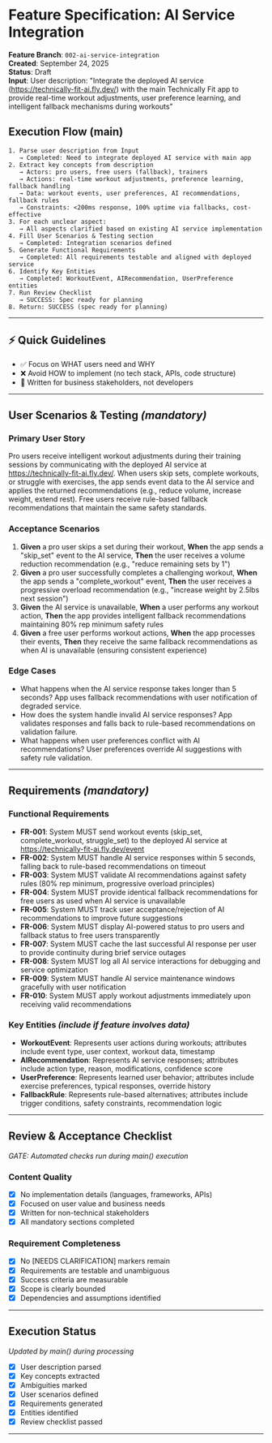 # Feature Specification: AI Service Integration

**Feature Branch**: `002-ai-service-integration`  
**Created**: September 24, 2025  
**Status**: Draft  
**Input**: User description: "Integrate the deployed AI service (https://technically-fit-ai.fly.dev/) with the main Technically Fit app to provide real-time workout adjustments, user preference learning, and intelligent fallback mechanisms during workouts"

## Execution Flow (main)
```
1. Parse user description from Input
   → Completed: Need to integrate deployed AI service with main app
2. Extract key concepts from description
   → Actors: pro users, free users (fallback), trainers
   → Actions: real-time workout adjustments, preference learning, fallback handling
   → Data: workout events, user preferences, AI recommendations, fallback rules
   → Constraints: <200ms response, 100% uptime via fallbacks, cost-effective
3. For each unclear aspect:
   → All aspects clarified based on existing AI service implementation
4. Fill User Scenarios & Testing section
   → Completed: Integration scenarios defined
5. Generate Functional Requirements
   → Completed: All requirements testable and aligned with deployed service
6. Identify Key Entities
   → Completed: WorkoutEvent, AIRecommendation, UserPreference entities
7. Run Review Checklist
   → SUCCESS: Spec ready for planning
8. Return: SUCCESS (spec ready for planning)
```

---

## ⚡ Quick Guidelines
- ✅ Focus on WHAT users need and WHY
- ❌ Avoid HOW to implement (no tech stack, APIs, code structure)
- 👥 Written for business stakeholders, not developers

---

## User Scenarios & Testing *(mandatory)*

### Primary User Story
Pro users receive intelligent workout adjustments during their training sessions by communicating with the deployed AI service at https://technically-fit-ai.fly.dev/. When users skip sets, complete workouts, or struggle with exercises, the app sends event data to the AI service and applies the returned recommendations (e.g., reduce volume, increase weight, extend rest). Free users receive rule-based fallback recommendations that maintain the same safety standards.

### Acceptance Scenarios
1. **Given** a pro user skips a set during their workout, **When** the app sends a "skip_set" event to the AI service, **Then** the user receives a volume reduction recommendation (e.g., "reduce remaining sets by 1")
2. **Given** a pro user successfully completes a challenging workout, **When** the app sends a "complete_workout" event, **Then** the user receives a progressive overload recommendation (e.g., "increase weight by 2.5lbs next session")
3. **Given** the AI service is unavailable, **When** a user performs any workout action, **Then** the app provides intelligent fallback recommendations maintaining 80% rep minimum safety rules
4. **Given** a free user performs workout actions, **When** the app processes their events, **Then** they receive the same fallback recommendations as when AI is unavailable (ensuring consistent experience)

### Edge Cases
- What happens when the AI service response takes longer than 5 seconds? App uses fallback recommendations with user notification of degraded service.
- How does the system handle invalid AI service responses? App validates responses and falls back to rule-based recommendations on validation failure.
- What happens when user preferences conflict with AI recommendations? User preferences override AI suggestions with safety rule validation.

---

## Requirements *(mandatory)*

### Functional Requirements
- **FR-001**: System MUST send workout events (skip_set, complete_workout, struggle_set) to the deployed AI service at https://technically-fit-ai.fly.dev/event
- **FR-002**: System MUST handle AI service responses within 5 seconds, falling back to rule-based recommendations on timeout
- **FR-003**: System MUST validate AI recommendations against safety rules (80% rep minimum, progressive overload principles)
- **FR-004**: System MUST provide identical fallback recommendations for free users as used when AI service is unavailable
- **FR-005**: System MUST track user acceptance/rejection of AI recommendations to improve future suggestions
- **FR-006**: System MUST display AI-powered status to pro users and fallback status to free users transparently
- **FR-007**: System MUST cache the last successful AI response per user to provide continuity during brief service outages
- **FR-008**: System MUST log all AI service interactions for debugging and service optimization
- **FR-009**: System MUST handle AI service maintenance windows gracefully with user notification
- **FR-010**: System MUST apply workout adjustments immediately upon receiving valid recommendations

### Key Entities *(include if feature involves data)*
- **WorkoutEvent**: Represents user actions during workouts; attributes include event type, user context, workout data, timestamp
- **AIRecommendation**: Represents AI service responses; attributes include action type, reason, modifications, confidence score
- **UserPreference**: Represents learned user behavior; attributes include exercise preferences, typical responses, override history
- **FallbackRule**: Represents rule-based alternatives; attributes include trigger conditions, safety constraints, recommendation logic

---

## Review & Acceptance Checklist
*GATE: Automated checks run during main() execution*

### Content Quality
- [x] No implementation details (languages, frameworks, APIs)
- [x] Focused on user value and business needs
- [x] Written for non-technical stakeholders
- [x] All mandatory sections completed

### Requirement Completeness
- [x] No [NEEDS CLARIFICATION] markers remain
- [x] Requirements are testable and unambiguous  
- [x] Success criteria are measurable
- [x] Scope is clearly bounded
- [x] Dependencies and assumptions identified

---

## Execution Status
*Updated by main() during processing*

- [x] User description parsed
- [x] Key concepts extracted
- [x] Ambiguities marked
- [x] User scenarios defined
- [x] Requirements generated
- [x] Entities identified
- [x] Review checklist passed

---